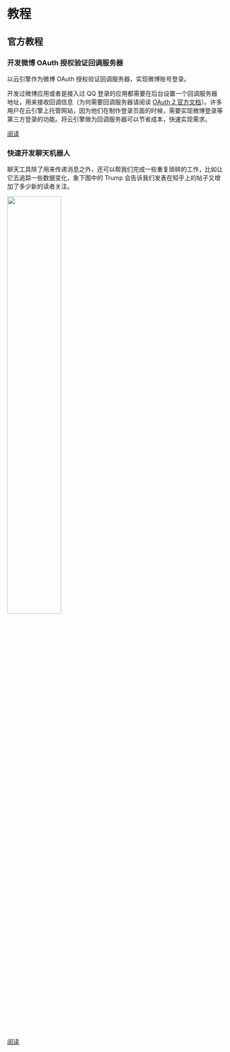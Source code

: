 # 教程

## 官方教程

### 开发微博 OAuth 授权验证回调服务器

<p class="text-muted">以云引擎作为微博 OAuth 授权验证回调服务器，实现微博账号登录。</p>

开发过微博应用或者是接入过 QQ 登录的应用都需要在后台设置一个回调服务器地址，用来接收回调信息（为何需要回调服务器请阅读 [OAuth 2 官方文档](http://oauth.net/2/)）。许多用户在云引擎上托管网站，因为他们在制作登录页面的时候，需要实现微博登录等第三方登录的功能。将云引擎做为回调服务器可以节省成本，快速实现需求。

<a href="webhosting_oauth.html" class="btn btn-default">阅读</a>

### 快速开发聊天机器人

聊天工具除了用来传递消息之外，还可以帮我们完成一些重复琐碎的工作，比如让它去追踪一些数据变化，象下图中的 Trump 会告诉我们发表在知乎上的帖子又增加了多少新的读者关注。

<img src="images/bearchat-robot.jpg" width="50%" height="50%" />

<a href="https://zhuanlan.zhihu.com/p/21399155" class="btn btn-default" target="_blank">阅读</a>


<!-- shared links, DO NOT REMOVE -->
<!-- [云引擎]: leanengine_overview.html -->

